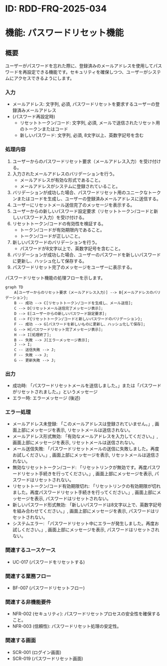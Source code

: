 # ID: RDD-FRQ-2025-034

# 機能: パスワードリセット機能

## 概要

ユーザーがパスワードを忘れた際に、登録済みのメールアドレスを使用してパスワードを再設定できる機能です。セキュリティを確保しつつ、ユーザーがシステムにアクセスできるようにします。

### 入力

- メールアドレス: 文字列, 必須, パスワードリセットを要求するユーザーの登録済みメールアドレス
- (パスワード再設定時)
  - リセットトークン/コード: 文字列, 必須, メールで送信されたリセット用のトークンまたはコード
  - 新しいパスワード: 文字列, 必須, 8文字以上、英数字記号を含む

### 処理内容

1. ユーザーからのパスワードリセット要求（メールアドレス入力）を受け付ける。
1. 入力されたメールアドレスのバリデーションを行う。
   - メールアドレスが有効な形式であること。
   - メールアドレスがシステムに登録されていること。
1. バリデーションが成功した場合、パスワードリセット用のユニークなトークンまたはコードを生成し、ユーザーの登録済みメールアドレスに送信する。
1. ユーザーにリセットメール送信完了のメッセージを表示する。
1. ユーザーからの新しいパスワード設定要求（リセットトークン/コードと新しいパスワード入力）を受け付ける。
1. リセットトークン/コードの有効性を検証する。
   - トークン/コードが有効期限内であること。
   - トークン/コードが正しいこと。
1. 新しいパスワードのバリデーションを行う。
   - パスワードが8文字以上で、英数字記号を含むこと。
1. バリデーションが成功した場合、ユーザーのパスワードを新しいパスワードに更新し、ハッシュ化して保存する。
1. パスワードリセット完了のメッセージをユーザーに表示する。

パスワードリセット機能の処理フローを示します。

```mermaid
graph TD
    A[ユーザーからのリセット要求（メールアドレス入力）] --> B{メールアドレスのバリデーション};
    B -- 成功 --> C[リセットトークン/コードを生成し、メール送信];
    C --> D[リセットメール送信完了メッセージ表示];
    D --> E[ユーザーからの新しいパスワード設定要求];
    E --> F{リセットトークン/コードと新しいパスワードのバリデーション};
    F -- 成功 --> G[パスワードを新しいものに更新し、ハッシュ化して保存];
    G --> H[パスワードリセット完了メッセージ表示];
    H --> I[処理終了];
    B -- 失敗 --> J[エラーメッセージ表示];
    J --> I;
    C -- 送信失敗 --> J;
    F -- 失敗 --> J;
    G -- 更新失敗 --> J;
```

### 出力

- 成功時: 「パスワードリセットメールを送信しました。」または「パスワードがリセットされました。」というメッセージ
- エラー時: エラーメッセージ (後述)

### エラー処理

- メールアドレス未登録: 「このメールアドレスは登録されていません。」, 画面上部にメッセージを表示, リセットメールは送信されない。
- メールアドレス形式無効: 「有効なメールアドレスを入力してください。」, 画面上部にメッセージを表示, リセットメールは送信されない。
- メール送信失敗: 「パスワードリセットメールの送信に失敗しました。再度お試しください。」, 画面上部にメッセージを表示, リセットメールは送信されない。
- 無効なリセットトークン/コード: 「リセットリンクが無効です。再度パスワードリセット手続きを行ってください。」, 画面上部にメッセージを表示, パスワードはリセットされない。
- リセットトークン/コード有効期限切れ: 「リセットリンクの有効期限が切れました。再度パスワードリセット手続きを行ってください。」, 画面上部にメッセージを表示, パスワードはリセットされない。
- 新しいパスワード形式無効: 「新しいパスワードは8文字以上で、英数字記号を組み合わせてください。」, 画面上部にメッセージを表示, パスワードはリセットされない。
- システムエラー: 「パスワードリセット中にエラーが発生しました。再度お試しください。」, 画面上部にメッセージを表示, パスワードはリセットされない。

### 関連するユースケース

- UC-017 (パスワードをリセットする)

### 関連する業務フロー

- BF-007 (パスワードリセットフロー)

### 関連する非機能要件

- NFR-002 (セキュリティ): パスワードリセットプロセスの安全性を確保すること。
- NFR-003 (信頼性): パスワードリセット処理の安定性。

### 関連する画面

- SCR-001 (ログイン画面)
- SCR-019 (パスワードリセット画面)

